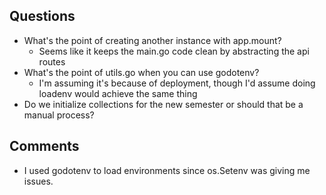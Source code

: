## Questions
- What's the point of creating another instance with app.mount? 
  - Seems like it keeps the main.go code clean by abstracting the api routes 
- What's the point of utils.go when you can use godotenv? 
  - I'm assuming it's because of deployment, though I'd assume doing loadenv would achieve the same thing
- Do we initialize collections for the new semester or should that be a manual process?
  
## Comments
- I used godotenv to load environments since os.Setenv was giving me issues. 